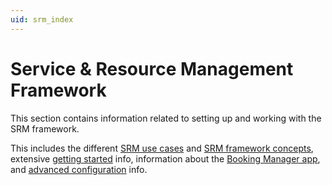 ```yaml
---
uid: srm_index
---
```


# Service & Resource Management Framework

This section contains information related to setting up and working with the SRM framework.

This includes the different [SRM use cases](xref:srm_use_cases) and [SRM framework concepts](xref:srm_concepts), extensive [getting started](xref:srm_getting_started) info, information about the [Booking Manager app](xref:SolSRM#booking-manager-app), and [advanced configuration](xref:SRM_user_interface_customization) info.
